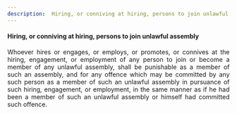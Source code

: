 ```yaml
---
description:  Hiring, or conniving at hiring, persons to join unlawful assembly
---
```


#### Hiring, or conniving at hiring, persons to join unlawful assembly
<div style="text-align: justify">

Whoever hires or engages, or employs, or promotes, or connives at the hiring, engagement, or employment of any person to join or become a member of any unlawful assembly, shall be punishable as a member of such an assembly, and for any offence which may be committed by any such person as a member of such an unlawful assembly in pursuance of such hiring, engagement, or employment, in the same manner as if he had been a member of such an unlawful assembly or himself had committed such offence.

</div>
